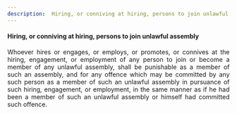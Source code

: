 ```yaml
---
description:  Hiring, or conniving at hiring, persons to join unlawful assembly
---
```


#### Hiring, or conniving at hiring, persons to join unlawful assembly
<div style="text-align: justify">

Whoever hires or engages, or employs, or promotes, or connives at the hiring, engagement, or employment of any person to join or become a member of any unlawful assembly, shall be punishable as a member of such an assembly, and for any offence which may be committed by any such person as a member of such an unlawful assembly in pursuance of such hiring, engagement, or employment, in the same manner as if he had been a member of such an unlawful assembly or himself had committed such offence.

</div>
